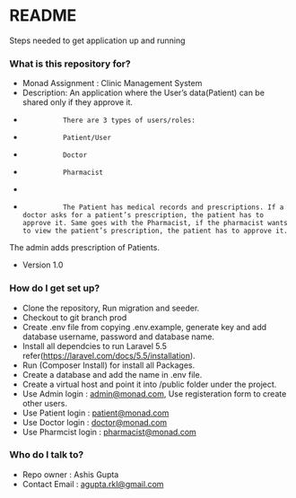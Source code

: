 # README #
Steps needed to get application up and running

### What is this repository for? ###

* Monad Assignment : Clinic Management System
* Description: 	An application where the User’s data(Patient) can be shared only if they approve it. 
*				There are 3 types of users/roles:
*				Patient/User
*				Doctor
*				Pharmacist
*
*				The Patient has medical records and prescriptions. If a doctor asks for a patient’s prescription, the patient has to approve it. Same goes with the Pharmacist, if the pharmacist wants to view the patient’s prescription, the patient has to approve it.
The admin adds prescription of Patients.
* Version 1.0

### How do I get set up? ###

* Clone the repository, Run migration and seeder.
* Checkout to git branch prod
* Create .env file from copying .env.example, generate key and add database username, password and database name.
* Install all dependcies to run Laravel 5.5 refer(https://laravel.com/docs/5.5/installation).
* Run (Composer Install) for install all Packages.
* Create a database and add the name in .env file.
* Create a virtual host and point it into /public folder under the project.
* Use Admin login : admin@monad.com, Use registeration form to create other users.
* Use Patient login : patient@monad.com
* Use Doctor login : doctor@monad.com
* Use Pharmcist login : pharmacist@monad.com

### Who do I talk to? ###

* Repo owner : Ashis Gupta
* Contact Email : agupta.rkl@gmail.com


